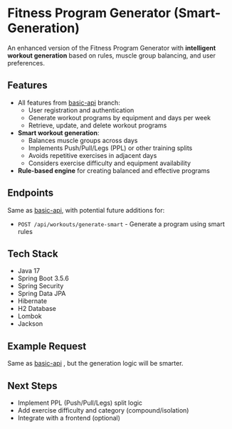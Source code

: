 # Fitness Program Generator (Smart-Generation)

An enhanced version of the Fitness Program Generator with **intelligent workout generation** based on rules, muscle group balancing, and user preferences.

## Features

- All features from [basic-api](../basic-api) branch:
  - User registration and authentication
  - Generate workout programs by equipment and days per week
  - Retrieve, update, and delete workout programs
- **Smart workout generation**:
  - Balances muscle groups across days
  - Implements Push/Pull/Legs (PPL) or other training splits
  - Avoids repetitive exercises in adjacent days
  - Considers exercise difficulty and equipment availability
- **Rule-based engine** for creating balanced and effective programs

## Endpoints
Same as [basic-api](../basic-api), with potential future additions for:
- `POST /api/workouts/generate-smart` - Generate a program using smart rules


## Tech Stack
- Java 17
- Spring Boot 3.5.6
- Spring Security
- Spring Data JPA
- Hibernate
- H2 Database
- Lombok
- Jackson

## Example Request
Same as [basic-api](../basic-api) , but the generation logic will be smarter.

## Next Steps
- Implement PPL (Push/Pull/Legs) split logic
- Add exercise difficulty and category (compound/isolation)
- Integrate with a frontend (optional)